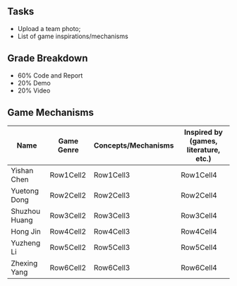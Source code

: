 ## Tasks
- Upload a team photo;
- List of game inspirations/mechanisms

## Grade Breakdown
- 60% Code and Report
- 20% Demo
- 20% Video

## Game Mechanisms
| Name | Game Genre | Concepts/Mechanisms | Inspired by (games, literature, etc.)
|----------|----------|----------|----------|
| Yishan Chen | Row1Cell2 | Row1Cell3 | Row1Cell4 |
| Yuetong Dong | Row2Cell2 | Row2Cell3 | Row2Cell4 |
| Shuzhou Huang | Row3Cell2 | Row3Cell3 | Row3Cell4 |
| Hong Jin | Row4Cell2 | Row4Cell3 | Row4Cell4 |
| Yuzheng Li | Row5Cell2 | Row5Cell3 | Row5Cell4 |
| Zhexing Yang | Row6Cell2 | Row6Cell3 | Row6Cell4 |

